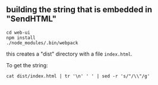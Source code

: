 ## building the string that is embedded in "SendHTML"

```
cd web-ui
npm install
./node_modules/.bin/webpack
```

this creates a "dist" directory with a file `index.html`.

To get the string:

```
cat dist/index.html | tr '\n' ' ' | sed -r 's/"/\\"/g'
```
